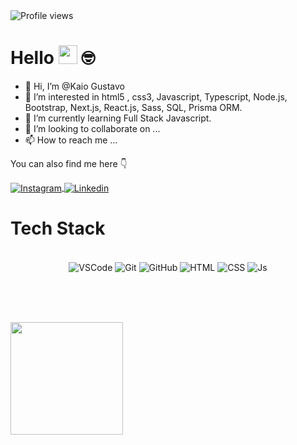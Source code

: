 <img src="https://komarev.com/ghpvc/?username=julianaconde&color=yellow" alt="Profile views" />

# Hello <img src="https://media.giphy.com/media/hvRJCLFzcasrR4ia7z/giphy.gif" width="30"> 🤓

- 👋 Hi, I’m @Kaio Gustavo
- 👀 I’m interested in 
html5 , css3, Javascript, Typescript, Node.js, Bootstrap, Next.js, React.js, Sass, SQL, Prisma ORM.
- 🌱 I’m currently learning Full Stack Javascript.
- 💞️ I’m looking to collaborate on ...
- 📫 How to reach me ...


You can also find me here 👇

<div>
<a href="https://www.instagram.com/formato_livre/" target="_blank">
 <img align="center" src="https://img.shields.io/badge/Instagram-E4405F?style=for-the-badge&logo=instagram&logoColor=white" alt="Instagram"/>
</a>

<a href="https://www.linkedin.com/in/kaio-dev-a1389123b" target="_blank">
 <img align="center" src="https://img.shields.io/badge/LinkedIn-0077B5?style=for-the-badge&logo=linkedin&logoColor=white" alt="Linkedin"/>
</a>

</div>

# Tech Stack

<div align="center"><br>

  <img align="center" alt="VSCode" src="https://img.shields.io/badge/Visual_Studio_Code-0078D4?style=for-the-badge&logo=visual%20studio%20code&logoColor=white">
  <img align="center" alt="Git" src="https://img.shields.io/badge/GIT-E44C30?style=for-the-badge&logo=git&logoColor=white">
  <img align="center" alt="GitHub" src="https://img.shields.io/badge/GitHub-100000?style=for-the-badge&logo=github&logoColor=white">
  <img align="center" alt="HTML" src="https://img.shields.io/badge/HTML5-E34F26?style=for-the-badge&logo=html5&logoColor=white">
  <img align="center" alt="CSS" src="https://img.shields.io/badge/CSS3-1572B6?style=for-the-badge&logo=css3&logoColor=white">
  <img align="center" alt="Js" src="https://img.shields.io/badge/JavaScript-323330?style=for-the-badge&logo=javascript&logoColor=F7DF1E">
  
</div>

<br><br><br>

<div>
   <a href="https://github.com/KaioxDev">
   <img height="180em" src="https://github-readme-stats.vercel.app/api/top-langs/?username=KaioxDev&layout=compact&langs_count=6&theme=tokyonight"/>
</div>

<!---
KaioxDev/KaioxDev is a ✨ special ✨ repository because its `README.md` (this file) appears on your GitHub profile.
You can click the Preview link to take a look at your changes.
--->
